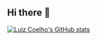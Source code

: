 ## Hi there 👋

<!--
**luizracoelho/luizracoelho** is a ✨ _special_ ✨ repository because its `README.md` (this file) appears on your GitHub profile.

Here are some ideas to get you started:

- 🔭 I’m currently working on ...
- 🌱 I’m currently learning ...
- 👯 I’m looking to collaborate on ...
- 🤔 I’m looking for help with ...
- 💬 Ask me about ...
- 📫 How to reach me: ...
- 😄 Pronouns: ...
- ⚡ Fun fact: ...
-->

[![Luiz Coelho's GitHub stats](https://github-readme-stats.vercel.app/api?username=luizracoelho&show_icons=true&theme=radical)](https://github.com/luizracoelho/github-readme-stats)

